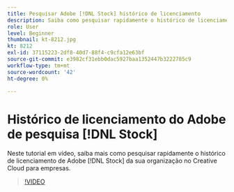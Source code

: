```yaml
---
title: Pesquisar Adobe [!DNL Stock] histórico de licenciamento
description: Saiba como pesquisar rapidamente o histórico de licenciamento do Adobe [!DNL Stock] da sua organização no Creative Cloud para empresas
role: User
level: Beginner
thumbnail: kt-8212.jpg
kt: 8212
exl-id: 37115223-2df8-40d7-88f4-c9cfa12e63bf
source-git-commit: e3982cf31ebb0dac5927baa1352447b3222785c9
workflow-type: tm+mt
source-wordcount: '42'
ht-degree: 0%

---
```


# Histórico de licenciamento do Adobe de pesquisa [!DNL Stock]

Neste tutorial em vídeo, saiba mais como pesquisar rapidamente o histórico de licenciamento de Adobe [!DNL Stock] da sua organização no Creative Cloud para empresas.

>[!VIDEO](https://video.tv.adobe.com/v/335327?hidetitle=true)
